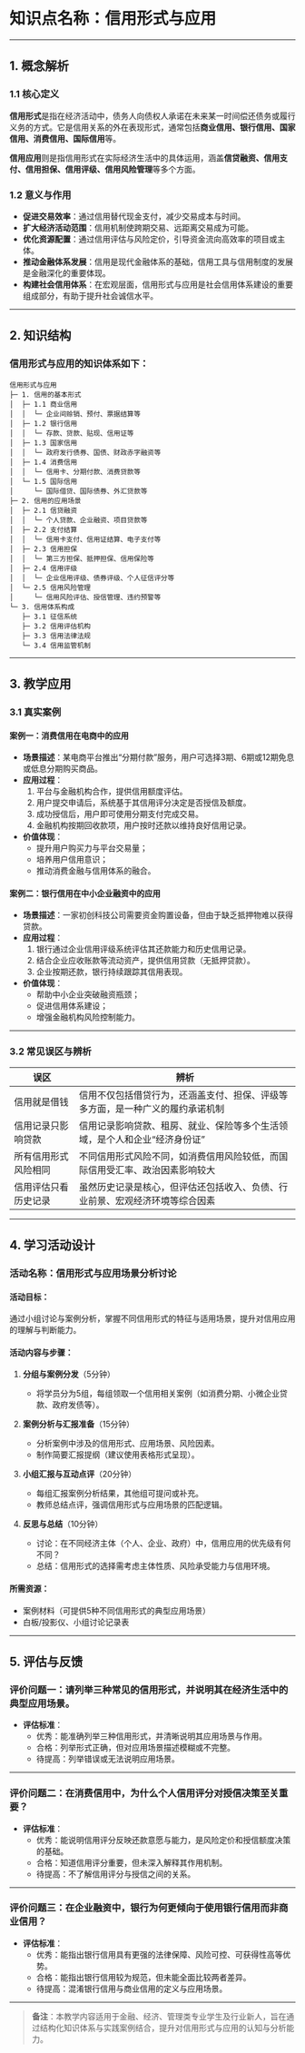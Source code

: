 # 知识点名称：信用形式与应用

---

## 1. 概念解析

### 1.1 核心定义

**信用形式**是指在经济活动中，债务人向债权人承诺在未来某一时间偿还债务或履行义务的方式。它是信用关系的外在表现形式，通常包括**商业信用、银行信用、国家信用、消费信用、国际信用**等。

**信用应用**则是指信用形式在实际经济生活中的具体运用，涵盖**信贷融资、信用支付、信用担保、信用评级、信用风险管理**等多个方面。

### 1.2 意义与作用

- **促进交易效率**：通过信用替代现金支付，减少交易成本与时间。
- **扩大经济活动范围**：信用机制使跨期交易、远距离交易成为可能。
- **优化资源配置**：通过信用评估与风险定价，引导资金流向高效率的项目或主体。
- **推动金融体系发展**：信用是现代金融体系的基础，信用工具与信用制度的发展是金融深化的重要体现。
- **构建社会信用体系**：在宏观层面，信用形式与应用是社会信用体系建设的重要组成部分，有助于提升社会诚信水平。

---

## 2. 知识结构

### 信用形式与应用的知识体系如下：

```
信用形式与应用
├─ 1. 信用的基本形式
│  ├─ 1.1 商业信用
│  │  └─ 企业间赊销、预付、票据结算等
│  ├─ 1.2 银行信用
│  │  └─ 存款、贷款、贴现、信用证等
│  ├─ 1.3 国家信用
│  │  └─ 政府发行债券、国债、财政赤字融资等
│  ├─ 1.4 消费信用
│  │  └─ 信用卡、分期付款、消费贷款等
│  └─ 1.5 国际信用
│     └─ 国际借贷、国际债券、外汇贷款等
├─ 2. 信用的应用场景
│  ├─ 2.1 信贷融资
│  │  └─ 个人贷款、企业融资、项目贷款等
│  ├─ 2.2 支付结算
│  │  └─ 信用卡支付、信用证结算、电子支付等
│  ├─ 2.3 信用担保
│  │  └─ 第三方担保、抵押担保、信用保险等
│  ├─ 2.4 信用评级
│  │  └─ 企业信用评级、债券评级、个人征信评分等
│  └─ 2.5 信用风险管理
│     └─ 信用风险评估、授信管理、违约预警等
└─ 3. 信用体系构成
   ├─ 3.1 征信系统
   ├─ 3.2 信用评估机构
   ├─ 3.3 信用法律法规
   └─ 3.4 信用监管机制
```

---

## 3. 教学应用

### 3.1 真实案例

#### 案例一：消费信用在电商中的应用

- **场景描述**：某电商平台推出“分期付款”服务，用户可选择3期、6期或12期免息或低息分期购买商品。
- **应用过程**：
  1. 平台与金融机构合作，提供信用额度评估。
  2. 用户提交申请后，系统基于其信用评分决定是否授信及额度。
  3. 成功授信后，用户即可使用分期支付完成交易。
  4. 金融机构按期回收款项，用户按时还款以维持良好信用记录。
- **价值体现**：
  - 提升用户购买力与平台交易量；
  - 培养用户信用意识；
  - 推动消费金融与信用体系的融合。

#### 案例二：银行信用在中小企业融资中的应用

- **场景描述**：一家初创科技公司需要资金购置设备，但由于缺乏抵押物难以获得贷款。
- **应用过程**：
  1. 银行通过企业信用评级系统评估其还款能力和历史信用记录。
  2. 结合企业应收账款等流动资产，提供信用贷款（无抵押贷款）。
  3. 企业按期还款，银行持续跟踪其信用表现。
- **价值体现**：
  - 帮助中小企业突破融资瓶颈；
  - 促进信用体系建设；
  - 增强金融机构风险控制能力。

---

### 3.2 常见误区与辨析

| 误区 | 辨析 |
|------|------|
| 信用就是借钱 | 信用不仅包括借贷行为，还涵盖支付、担保、评级等多方面，是一种广义的履约承诺机制 |
| 信用记录只影响贷款 | 信用记录影响贷款、租房、就业、保险等多个生活领域，是个人和企业“经济身份证” |
| 所有信用形式风险相同 | 不同信用形式风险不同，如消费信用风险较低，而国际信用受汇率、政治因素影响较大 |
| 信用评估只看历史记录 | 虽然历史记录是核心，但评估还包括收入、负债、行业前景、宏观经济环境等综合因素 |

---

## 4. 学习活动设计

### 活动名称：信用形式与应用场景分析讨论

#### 活动目标：
通过小组讨论与案例分析，掌握不同信用形式的特征与适用场景，提升对信用应用的理解与判断能力。

#### 活动内容与步骤：

1. **分组与案例分发**（5分钟）
   - 将学员分为5组，每组领取一个信用相关案例（如消费分期、小微企业贷款、政府发债等）。

2. **案例分析与汇报准备**（15分钟）
   - 分析案例中涉及的信用形式、应用场景、风险因素。
   - 制作简要汇报提纲（建议使用表格形式呈现）。

3. **小组汇报与互动点评**（20分钟）
   - 每组汇报案例分析结果，其他组可提问或补充。
   - 教师总结点评，强调信用形式与应用场景的匹配逻辑。

4. **反思与总结**（10分钟）
   - 讨论：在不同经济主体（个人、企业、政府）中，信用应用的优先级有何不同？
   - 总结：信用形式的选择需考虑主体性质、风险承受能力与信用环境。

#### 所需资源：
- 案例材料（可提供5种不同信用形式的典型应用场景）
- 白板/投影仪、小组讨论记录表

---

## 5. 评估与反馈

### 评价问题一：请列举三种常见的信用形式，并说明其在经济生活中的典型应用场景。

- **评估标准**：
  - 优秀：能准确列举三种信用形式，并清晰说明其应用场景与作用。
  - 合格：列举形式正确，但对应用场景描述模糊或不完整。
  - 待提高：列举错误或无法说明应用场景。

---

### 评价问题二：在消费信用中，为什么个人信用评分对授信决策至关重要？

- **评估标准**：
  - 优秀：能说明信用评分反映还款意愿与能力，是风险定价和授信额度决策的基础。
  - 合格：知道信用评分重要，但未深入解释其作用机制。
  - 待提高：不了解信用评分与授信之间的关系。

---

### 评价问题三：在企业融资中，银行为何更倾向于使用银行信用而非商业信用？

- **评估标准**：
  - 优秀：能指出银行信用具有更强的法律保障、风险可控、可获得性高等优势。
  - 合格：能指出银行信用较为规范，但未能全面比较两者差异。
  - 待提高：混淆银行信用与商业信用的定义与应用场景。

--- 

> **备注**：本教学内容适用于金融、经济、管理类专业学生及行业新人，旨在通过结构化知识体系与实践案例结合，提升对信用形式与应用的认知与分析能力。